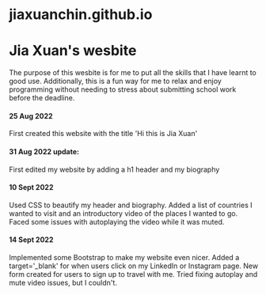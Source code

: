 # jiaxuanchin.github.io
<h1> Jia Xuan's wesbite</h1>
<p>The purpose of this wesbite is for me to put all the skills that I have learnt to good use. Additionally, this is a fun way for me to relax and enjoy programming without needing to stress about submitting school work before the deadline.</p>

<h4>25 Aug 2022</h4>
<p>First created this website with the title 'Hi this is Jia Xuan'</p>

<h4>31 Aug 2022 update:</h4>
<p> First edited my website by adding a h1 header and my biography</p>

<h4>10 Sept 2022</h4>
<p>Used CSS to beautify my header and biography. Added a list of countries I wanted to visit and an introductory video of the places I wanted to go. Faced some issues with autoplaying the video while it was muted.</p>

<h4>14 Sept 2022</h4>
<p>Implemented some Bootstrap to make my website even nicer. Added a target='_blank' for when users click on my LinkedIn or Instagram page. New form created for users to sign up to travel with me. Tried fixing autoplay and mute video issues, but I couldn't.</p>
